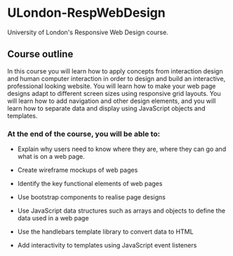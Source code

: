 # ULondon-RespWebDesign
University of London's Responsive Web Design course.  

## Course outline
In this course you will learn how to apply concepts from interaction design and human computer interaction in order to design and build an 
interactive, professional looking website. You will learn how to make your web page designs adapt to different screen sizes using responsive 
grid layouts. You will learn how to add navigation and other design elements, and you will learn how to separate data and display using 
JavaScript objects and templates. 

### At the end of the course, you will be able to:

  - Explain why users need to know where they are, where they can go and what is on a web page. 

  - Create wireframe mockups of web pages 

  - Identify the key functional elements of web pages

  - Use bootstrap components to realise page designs

  - Use JavaScript data structures such as arrays and objects to define the data used in a web page

  - Use the handlebars template library to convert data to HTML 

  - Add interactivity to templates using JavaScript event listeners


